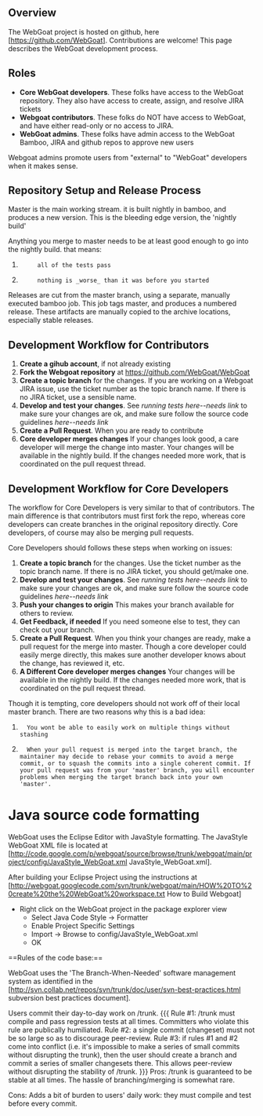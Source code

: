 ## Overview

The WebGoat project is hosted on github, here [https://github.com/WebGoat]. Contributions are welcome!  This page describes the WebGoat development process. 

## Roles

* **Core WebGoat developers**. These folks have access to the WebGoat repository. They also have access to create, assign, and resolve JIRA tickets
* **Webgoat contributors**. These folks do NOT have access to WebGoat, and have either read-only or no access to JIRA.
* **WebGoat admins**. These folks have admin access to the WebGoat Bamboo, JIRA and github repos to approve new users

Webgoat admins promote users from "external" to "WebGoat" developers when it makes sense.

## Repository Setup and Release Process

Master is the main working stream. it is built nightly in bamboo, and produces a new version.  This is the bleeding edge version, the 'nightly build'

Anything you merge to master needs to be at least good enough to go into the nightly build. that means:

1.          all of the tests pass
1.          nothing is _worse_ than it was before you started

Releases are cut from the master branch, using a separate, manually executed bamboo job. This job tags master, and produces a numbered release.  These artifacts are manually copied to the archive locations, especially stable releases.

## Development Workflow for Contributors 

1. **Create a gihub account**, if not already existing
1. **Fork the Webgoat repository** at https://github.com/WebGoat/WebGoat
1. **Create a topic branch** for the changes. If you are working on a Webgoat JIRA issue, use the ticket number as the topic branch name. If there is no JIRA ticket, use a sensible name.
1. **Develop and test your changes**. See *running tests here--needs link* to make sure your changes are ok, and make sure follow the source code guidelines *here--needs link*
1. **Create a Pull Request**. When you are ready to contribute
1. **Core developer merges changes** If your changes look good, a care developer will merge the change into master.  Your changes will be available in the nightly build. If the changes needed more work, that is coordinated on the pull request thread.

## Development Workflow for Core Developers

The workflow for Core Developers is very similar to that of contributors. The main difference is that contributors must first fork the repo, whereas core developers can create branches in the original repository directly. Core developers, of course may also be merging pull requests.

Core Developers should follows these steps when working on issues:

1. **Create a topic branch** for the changes. Use the ticket number as the topic branch name. If there is no JIRA ticket, you should get/make one.
1. **Develop and test your changes**. See *running tests here--needs link* to make sure your changes are ok, and make sure follow the source code guidelines *here--needs link*
1. **Push your changes to origin** This makes your branch available for others to review.
1. **Get Feedback, if needed** If you need someone else to test, they can check out your branch. 
1. **Create a Pull Request**. When you think your changes are ready, make a pull request for the merge into master.  Though a core developer could easily merge directly, this makes sure another developer knows about the change, has reviewed it, etc.  
1. **A Different Core developer merges changes** Your changes will be available in the nightly build. If the changes needed more work, that is coordinated on the pull request thread.

Though it is tempting, core developers should not work off of their local master branch. There are two reasons why this is a bad idea:

1.       You wont be able to easily work on multiple things without stashing
1.       When your pull request is merged into the target branch, the maintainer may decide to rebase your commits to avoid a merge commit, or to squash the commits into a single coherent commit. If your pull request was from your 'master' branch, you will encounter problems when merging the target branch back into your own 'master'. 


# Java source code formatting

WebGoat uses the Eclipse Editor with JavaStyle formatting.  The JavaStyle WebGoat XML file is located at [http://code.google.com/p/webgoat/source/browse/trunk/webgoat/main/project/config/JavaStyle_WebGoat.xml JavaStyle_WebGoat.xml].  

After building your Eclipse Project using the instructions at [http://webgoat.googlecode.com/svn/trunk/webgoat/main/HOW%20TO%20create%20the%20WebGoat%20workspace.txt How to Build Webgoat] 
  * Right click on the WebGoat project in the package explorer view
    * Select Java Code Style -> Formatter
    * Enable Project Specific Settings
    * Import -> Browse to config/JavaStyle_WebGoat.xml
    * OK

==Rules of the code base:==

WebGoat uses the 'The Branch-When-Needed' software management system as identified in the [http://svn.collab.net/repos/svn/trunk/doc/user/svn-best-practices.html subversion best practices document].

Users commit their day-to-day work on /trunk. 
{{{
    Rule #1: /trunk must compile and pass regression tests at all times.
             Committers who violate this rule are publically humiliated. 
    Rule #2: a single commit (changeset) must not be so large so as to
             discourage peer-review. 
    Rule #3: if rules #1 and #2 come into conflict (i.e. it's impossible
             to make a series of small commits without disrupting the
             trunk), then the user should create a branch and commit a
             series of smaller changesets there. This allows peer-review
             without disrupting the stability of /trunk.
}}}
Pros: /trunk is guaranteed to be stable at all times. 
      The hassle of branching/merging is somewhat rare.

Cons: Adds a bit of burden to users' daily work: they 
      must compile and test before every commit.
